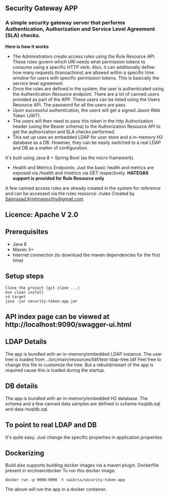 ## Security Gateway APP
### A simple security gateway server that performs Authentication, Authorization and Service Level Agreement (SLA) checks.

**Here is how it works**
* The Administrators create access rules using the Rule Resource API. These rules govern which URI needs what permission tokens to consume using a specific HTTP verb. Also, it can additionally define how many requests (transactions) are allowed within a specific time window for users with specific permission tokens. This is basically the service level agreement.
* Once the rules are defined in the system, the user is authenticated using the Authentication Resource endpoint. There are a lot of canned users provided as part of the APP. These users can be listed using the Users Resource API. The password for all the users are pass
* Upon successful authentication, the users will get a signed Jason Web Token (JWT).
* The users will then need to pass this token in the http Authorization header (using the Bearer schema) to the Authorization Resource API to get the authorization and SLA checks performed.
* This set up uses an embedded LDAP for user store and a in-memory H2 database as a DB. However, they can be easily switched to a real LDAP and DB as a matter of configuration.

It's built using Java 8 + Spring Boot (as the micro framework).
* Health and Metrics Endpoints: Just the basic health and metrics are exposed via /health and /metrics via GET respectively.
**HATEOAS support is provided for Rule Resource only**

A few canned access rules are already created in the system for reference and can be accessed via the rules resource: /rules
Created by Saiprasad.Krishnamurthy@gmail.com
## Licence: Apache V 2.0
## Prerequisites
* Java 8
* Maven 3+
* Internet connection (to download the maven dependencies for the first time)

## Setup steps
```
Clone the project (git clone ...)
mvn clean install
cd target
java -jar security-token-app.jar
```
## API index page can be viewed at http://localhost:9090/swagger-ui.html

## LDAP Details
The app is bundled with an in-memory/embedded LDAP instance. The user tree is loaded from ../src/main/resources/ldif/test-ldap-tree.ldif
Feel free to change this file to customize the tree. But a rebuild/restart of the app is required cause this is loaded during the startup.

## DB details
The app is bundled with an in-memory/embedded H2 database. The schema and a few canned data samples are defined in schema-hsqldb.sql and data-hsqldb.sql.

## To point to real LDAP and DB
It's quite easy. Just change the specific properties in application.properties

## Dockerizing
Build also supports building docker images via a maven plugin.
Dockerfile present in src/main/docker
To run this docker image:
```
docker run -p 9090:9090 -t saikris/security-token-app
```
The above will run the app in a docker container.





